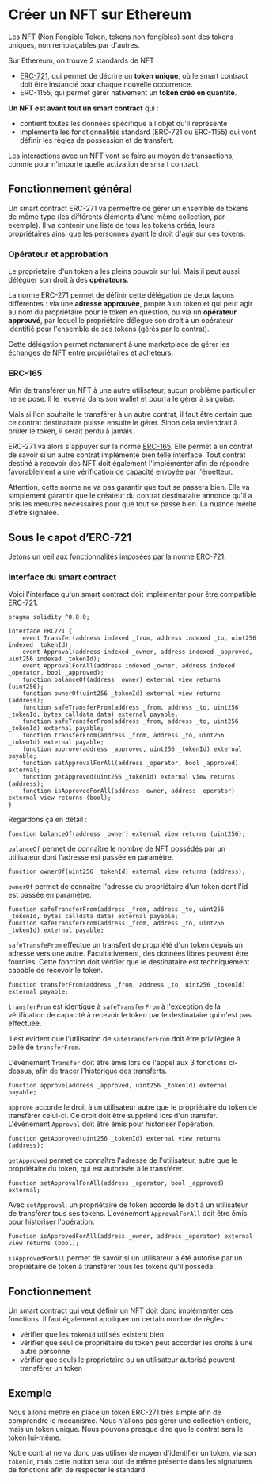 # Créer un NFT sur Ethereum

Les NFT (Non Fongible Token, tokens non fongibles) sont des tokens uniques, non remplaçables par d'autres.

Sur Ethereum, on trouve 2 standards de NFT : 
- [ERC-721](http://erc721.org/), qui permet de décrire un **token unique**, où le smart contract doit être instancié pour chaque nouvelle occurrence.
- ERC-1155, qui permet gérer nativement un **token créé en quantité**.


**Un NFT est avant tout un smart contract** qui :
- contient toutes les données spécifique à l'objet qu'il représente
- implémente les fonctionnalités standard (ERC-721 ou ERC-1155) qui vont définir les règles de possession et de transfert.

Les interactions avec un NFT vont se faire au moyen de transactions, comme pour n'importe quelle activation de smart contract.

## Fonctionnement général

Un smart contract ERC-271 va permettre de gérer un ensemble de tokens de même type (les différents éléments d'une même collection, par exemple). Il va contenir une liste de tous les tokens créés, leurs propriétaires ainsi que les personnes ayant le droit d'agir sur ces tokens.

### Opérateur et approbation

Le propriétaire d'un token a les pleins pouvoir sur lui. Mais il peut aussi déléguer son droit à des **opérateurs**.

La norme ERC-271 permet de définir cette délégation de deux façons différentes : via une **adresse approuvée**, propre à un token et qui peut agir au nom du propriétaire pour le token en question, ou via un **opérateur approuvé**, par lequel le propriétaire délègue son droit à un opérateur identifié pour l'ensemble de ses tokens (gérés par le contrat).

Cette délégation permet notamment à une marketplace de gérer les échanges de NFT entre propriétaires et acheteurs.

### ERC-165

Afin de transférer un NFT à une autre utilisateur, aucun problème particulier ne se pose. Il le recevra dans son wallet et pourra le gérer à sa guise. 

Mais si l'on souhaite le transférer à un autre contrat, il faut être certain que ce contrat destinataire puisse ensuite le gérer. Sinon cela reviendrait à brûler le token, il serait perdu à jamais.

ERC-271 va alors s'appuyer sur la norme [ERC-165](https://eips.ethereum.org/EIPS/eip-165). Elle permet à un contrat de savoir si un autre contrat implémente bien telle interface. Tout contrat destiné à recevoir des NFT doit également l'implémenter afin de répondre favorablement à une vérification de capacité envoyée par l'émetteur.

Attention, cette norme ne va pas garantir que tout se passera bien. Elle va simplement garantir que le créateur du contrat destinataire annonce qu'il a pris les mesures nécessaires pour que tout se passe bien. La nuance mérite d'être signalée.

## Sous le capot d’ERC-721

Jetons un oeil aux fonctionnalités imposées par la norme ERC-721.

### Interface du smart contract

Voici l'interface qu'un smart contract doit implémenter pour être compatible ERC-721.

```
pragma solidity ^0.8.0;

interface ERC721 {
    event Transfer(address indexed _from, address indexed _to, uint256 indexed _tokenId);
    event Approval(address indexed _owner, address indexed _approved, uint256 indexed _tokenId);
    event ApprovalForAll(address indexed _owner, address indexed _operator, bool _approved);
    function balanceOf(address _owner) external view returns (uint256);
    function ownerOf(uint256 _tokenId) external view returns (address);
    function safeTransferFrom(address _from, address _to, uint256 _tokenId, bytes calldata data) external payable;
    function safeTransferFrom(address _from, address _to, uint256 _tokenId) external payable;
    function transferFrom(address _from, address _to, uint256 _tokenId) external payable;
    function approve(address _approved, uint256 _tokenId) external payable;
    function setApprovalForAll(address _operator, bool _approved) external;
    function getApproved(uint256 _tokenId) external view returns (address);
    function isApprovedForAll(address _owner, address _operator) external view returns (bool);
}
```

Regardons ça en détail :

```
function balanceOf(address _owner) external view returns (uint256);
```
`balanceOf` permet de connaître le nombre de NFT possédés par un utilisateur dont l'adresse est passée en paramètre.

```
function ownerOf(uint256 _tokenId) external view returns (address);
```
`ownerOf` permet de connaitre l'adresse du propriétaire d'un token dont l'id est passée en paramètre.

```
function safeTransferFrom(address _from, address _to, uint256 _tokenId, bytes calldata data) external payable;
function safeTransferFrom(address _from, address _to, uint256 _tokenId) external payable;
```

`safeTransfeFrom` effectue un transfert de propriété d'un token depuis un adresse vers une autre. Facultativement, des données libres peuvent être fournies. Cette fonction doit vérifier que le destinataire est techniquement capable de recevoir le token.

```
function transferFrom(address _from, address _to, uint256 _tokenId) external payable;
```
`transferFrom` est identique à `safeTransferFrom` à l'exception de la vérification de capacité à recevoir le token par le destinataire qui n'est pas effectuée.

Il est évident que l'utilisation de `safeTransferFrom` doit être privilégiée à celle de `transferFrom`.

L'événement `Transfer` doit être émis lors de l'appel aux 3 fonctions ci-dessus, afin de tracer l'historique des transferts.

```
function approve(address _approved, uint256 _tokenId) external payable;
```
`approve` accorde le droit à un utilisateur autre que le propriétaire du token de transférer celui-ci. Ce droit doit être supprimé lors d'un transfer.
L'événement `Approval` doit être émis pour historiser l'opération.

```
function getApproved(uint256 _tokenId) external view returns (address);
```
`getApproved` permet de connaître l'adresse de l'utilisateur, autre que le propriétaire du token, qui est autorisée à le transférer.



```
function setApprovalForAll(address _operator, bool _approved) external;
```

Avec `setApproval`, un propriétaire de token accorde le doit à un utilisateur de transférer tous ses tokens.
L'événement `ApprovalForAll` doit être émis pour historiser l'opération.


```
function isApprovedForAll(address _owner, address _operator) external view returns (bool);
```
`isApprovedForAll` permet de savoir si un utilisateur a été autorisé par un propriétaire de token à transférer tous les tokens qu'il possède.


## Fonctionnement

Un smart contract qui veut définir un NFT doit donc implémenter ces fonctions. Il faut également appliquer un certain nombre de règles :
- vérifier que les `tokenId` utilisés existent bien
- vérifier que seul de propriétaire du token peut accorder les droits à une autre personne
- vérifier que seuls le propriétaire ou un utilisateur autorisé peuvent transférer un token

## Exemple

Nous allons mettre en place un token ERC-271 très simple afin de comprendre le mécanisme. Nous n'allons pas gérer une collection entière, mais un token unique. Nous pouvons presque dire que le contrat sera le token lui-même.

Notre contrat ne va donc pas utiliser de moyen d'identifier un token, via son `tokenId`, mais cette notion sera tout de même présente dans les signatures de fonctions afin de respecter le standard.
